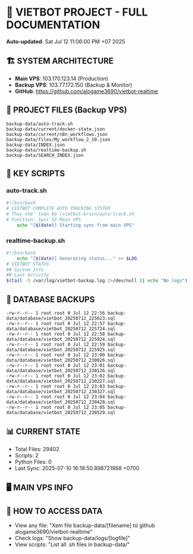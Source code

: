 # 🤖 VIETBOT PROJECT - FULL DOCUMENTATION
**Auto-updated**: Sat Jul 12 11:06:00 PM +07 2025

## 🏗️ SYSTEM ARCHITECTURE
- **Main VPS**: 103.170.123.14 (Production)
- **Backup VPS**: 103.77.172.150 (Backup & Monitor)
- **GitHub**: https://github.com/alogame3690/vietbot-realtime

## 📁 PROJECT FILES (Backup VPS)
```
backup-data/auto-track.sh
backup-data/current/docker-state.json
backup-data/current/n8n_workflows.json
backup-data/files/My_workflow_2_10.json
backup-data/INDEX.json
backup-data/realtime-backup.sh
backup-data/SEARCH_INDEX.json
```

## 🔧 KEY SCRIPTS
### auto-track.sh
```bash
#!/bin/bash
# VIETBOT COMPLETE AUTO TRACKING SYSTEM
# Thay thế toàn bộ /vietbot-brain/auto-track.sh
# Function: Sync từ Main VPS
    echo "[$(date)] Starting sync from main VPS"
```
### realtime-backup.sh
```bash
#!/bin/bash
    echo "[$(date)] Generating status..." >> $LOG
# VIETBOT STATUS
## System Info
## Last Activity
$(tail -5 /var/log/vietbot-backup.log 2>/dev/null || echo "No logs")
```

## 💾 DATABASE BACKUPS
```
-rw-r--r-- 1 root root 0 Jul 12 22:56 backup-data/database/vietbot_20250712_225623.sql
-rw-r--r-- 1 root root 0 Jul 12 22:57 backup-data/database/vietbot_20250712_225724.sql
-rw-r--r-- 1 root root 0 Jul 12 22:58 backup-data/database/vietbot_20250712_225824.sql
-rw-r--r-- 1 root root 0 Jul 12 22:59 backup-data/database/vietbot_20250712_225925.sql
-rw-r--r-- 1 root root 0 Jul 12 23:00 backup-data/database/vietbot_20250712_230026.sql
-rw-r--r-- 1 root root 0 Jul 12 23:01 backup-data/database/vietbot_20250712_230126.sql
-rw-r--r-- 1 root root 0 Jul 12 23:02 backup-data/database/vietbot_20250712_230227.sql
-rw-r--r-- 1 root root 0 Jul 12 23:03 backup-data/database/vietbot_20250712_230327.sql
-rw-r--r-- 1 root root 0 Jul 12 23:04 backup-data/database/vietbot_20250712_230428.sql
-rw-r--r-- 1 root root 0 Jul 12 23:05 backup-data/database/vietbot_20250712_230529.sql
```

## 📊 CURRENT STATE
- Total Files: 29402
- Scripts: 2
- Python Files: 0
- Last Sync: 2025-07-10 16:18:50.896721968 +0700

## 🖥️ MAIN VPS INFO


## 🚨 HOW TO ACCESS DATA
- View any file: "Xem file backup-data/[filename] từ github alogame3690/vietbot-realtime"
- Check logs: "Show backup-data/logs/[logfile]"
- View scripts: "List all .sh files in backup-data/"
